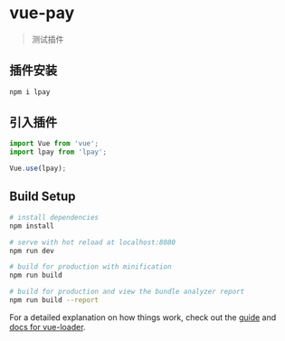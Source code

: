 # vue-pay

> 测试插件

## 插件安装
```javascript
npm i lpay
```
## 引入插件
```javascript
import Vue from 'vue';
import lpay from 'lpay';

Vue.use(lpay);
```

## Build Setup

``` bash
# install dependencies
npm install

# serve with hot reload at localhost:8080
npm run dev

# build for production with minification
npm run build

# build for production and view the bundle analyzer report
npm run build --report
```

For a detailed explanation on how things work, check out the [guide](http://vuejs-templates.github.io/webpack/) and [docs for vue-loader](http://vuejs.github.io/vue-loader).
